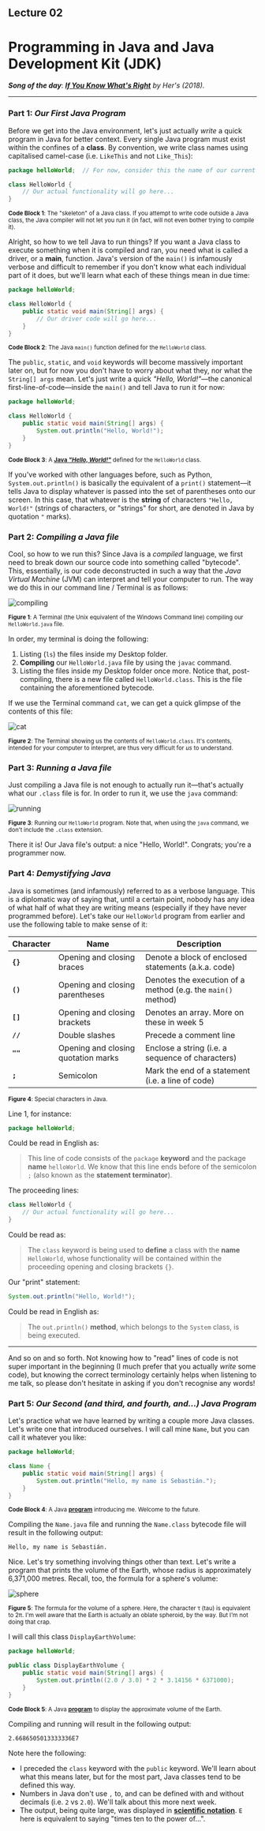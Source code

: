 ## Lecture 02

# Programming in Java and Java Development Kit (JDK)

***Song of the day***: _[**If You Know What's Right**](https://youtu.be/9CbtWVb8Omc) by Her's (2018)._

---

### Part 1: _Our First Java Program_

Before we get into the Java environment, let's just actually _write_ a quick program in Java for better context. Every
single Java program must exist within the confines of a **class**. By convention, we write class names using capitalised
camel-case (i.e. `LikeThis` and not `Like_This`):

```java
package helloWorld;  // For now, consider this the name of our current folder

class HelloWorld {
    // Our actual functionality will go here...
}
```

<sub>**Code Block 1**: The "skeleton" of a Java class. If you attempt to write code outside a Java class, the Java 
compiler will not let you run it (in fact, will not even bother trying to compile it).</sub>

Alright, so how to we tell Java to run things? If you want a Java class to execute something when it is compiled and 
ran, you need what is called a driver, or a **main**, function. Java's version of the `main()` is infamously verbose and
difficult to remember if you don't know what each individual part of it does, but we'll learn what each of these things
mean in due time:

```java
package helloWorld;

class HelloWorld {
    public static void main(String[] args) {
        // Our driver code will go here...
    }
}
```

<sub>**Code Block 2**: The Java `main()` function defined for the `HelloWorld` class.</sub>

The `public`, `static`, and `void` keywords will become massively important later on, but for now you don't have to 
worry about what they, nor what the `String[] args` mean. Let's just write a quick _"Hello, World!"_—the canonical 
first-line-of-code—inside the `main()` and tell Java to run it for now:

```java
package helloWorld;

class HelloWorld {
    public static void main(String[] args) {
        System.out.println("Hello, World!");
    }
}
```

<sub>**Code Block 3**: A [**Java _"Hello, World!"_**](HelloWorld.java) defined for the `HelloWorld` class.</sub>

If you've worked with other languages before, such as Python, `System.out.println()` is basically the equivalent of a
`print()` statement—it tells Java to display whatever is passed into the set of parentheses onto our screen. In this 
case, that whatever is the **string** of characters `"Hello, World!"` (strings of characters, or "strings" for short, 
are denoted in Java by quotation `"` marks).

### Part 2: _Compiling a Java file_

Cool, so how to we run this? Since Java is a _compiled_ language, we first need to break down our source code into 
something called "bytecode". This, essentially, is our code deconstructed in such a way that the _Java Virtual Machine_
(JVM) can interpret and tell your computer to run. The way we do this in our command line / Terminal is as follows:

![compiling](assets/compiling.png)

<sub>**Figure 1**: A Terminal (the Unix equivalent of the Windows Command line) compiling our `HelloWorld.java` 
file.</sub>

In order, my terminal is doing the following:

1. Listing (`ls`) the files inside my Desktop folder.
2. **Compiling** our `HelloWorld.java` file by using the `javac` command.
3. Listing the files inside my Desktop folder once more. Notice that, post-compiling, there is a new file called 
`HelloWorld.class`. This is the file containing the aforementioned bytecode.

If we use the Terminal command `cat`, we can get a quick glimpse of the contents of this file:

![cat](assets/cat.png)

<sub>**Figure 2**: The Terminal showing us the contents of `HelloWorld.class`. It's contents, intended for your computer
to interpret, are thus very difficult for _us_ to understand.</sub>

### Part 3: _Running a Java file_

Just compiling a Java file is not enough to actually run it—that's actually what our `.class` file is for. In order to
run it, we use the `java` command:

![running](assets/running.png)

<sub>**Figure 3**: Running our `HelloWorld` program. Note that, when using the `java` command, we don't include the
`.class` extension.</sub>

There it is! Our Java file's output: a nice "Hello, World!". Congrats; you're a programmer now.

### Part 4: _Demystifying Java_

Java is sometimes (and infamously) referred to as a verbose language. This is a diplomatic way of saying that, until a
certain point, nobody has any idea of what half of what they are writing means (especially if they have never 
programmed before). Let's take our `HelloWorld` program from earlier and use the following table to make sense of it:

| **Character** | **Name**                            | **Description**                                              |
|---------------|-------------------------------------|--------------------------------------------------------------|
| **`{}`**      | Opening and closing braces          | Denote a block of enclosed statements (a.k.a. code)          |
| **`()`**      | Opening and closing parentheses     | Denotes the execution of a method (e.g. the `main()` method) |
| **`[]`**      | Opening and closing brackets        | Denotes an array. More on these in week 5                    |
| **`//`**      | Double slashes                      | Precede a comment line                                       |
| **`""`**      | Opening and closing quotation marks | Enclose a string (i.e. a sequence of characters)             |
| **`;`**       | Semicolon                           | Mark the end of a statement (i.e. a line of code)            |

<sub>**Figure 4**: Special characters in Java.</sub>

Line 1, for instance:

```java
package helloWorld;
```

Could be read in English as:

> This line of code consists of the `package` **keyword** and the package **name** `helloWorld`. We know that this line
> ends before of the semicolon `;` (also known as the **statement terminator**).

The proceeding lines:

```java
class HelloWorld {
    // Our actual functionality will go here...
}
```

Could be read as:

> The `class` keyword is being used to **define** a class with the **name** `HelloWorld`, whose functionality will be
> contained within the proceeding opening and closing brackets `{}`.

Our "print" statement:

```java
System.out.println("Hello, World!");
```

Could be read in English as:

> The `out.println()` **method**, which belongs to the `System` class, is being executed.

---

And so on and so forth. Not knowing how to "read" lines of code is not super important in the beginning (I much prefer
that you actually _write_ some code), but knowing the correct terminology certainly helps when listening to me talk, so
please don't hesitate in asking if you don't recognise any words!

### Part 5: _Our Second (and third, and fourth, and...) Java Program_

Let's practice what we have learned by writing a couple more Java classes. Let's write one that introduced ourselves.
I will call mine `Name`, but you can call it whatever you like:

```java
package helloWorld;

class Name {
    public static void main(String[] args) {
        System.out.println("Hello, my name is Sebastián.");
    }
}
```

<sub>**Code Block 4**: A Java [**program**](Name.java) introducing me. Welcome to the future.</sub>

Compiling the `Name.java` file and running the `Name.class` bytecode file will result in the following output:

```text
Hello, my name is Sebastián.
```

Nice. Let's try something involving things other than text. Let's write a program that prints the volume of the Earth, 
whose radius is approximately 6,371,000 metres. Recall, too, the formula for a sphere's volume:

![sphere](assets/sphere.png)

<sub>**Figure 5**: The formula for the volume of a sphere. Here, the character τ (tau) is equivalent to 2π. I'm well 
aware that the Earth is actually an oblate spheroid, by the way. But I'm not doing that crap.</sub>

I will call this class `DisplayEarthVolume`:

```java
package helloWorld;

public class DisplayEarthVolume {
    public static void main(String[] args) {
        System.out.println((2.0 / 3.0) * 2 * 3.14156 * 6371000);
    }
}
```

<sub>**Code Block 5**: A Java [**program**](DisplayEarthVolume.java) to display the approximate volume of the 
Earth.</sub>

Compiling and running will result in the following output:

```text
2.6686505013333336E7
```

Note here the following:

- I preceded the `class` keyword with the `public` keyword. We'll learn about what this means later, but for the most
part, Java classes tend to be defined this way.
- Numbers in Java don't use `,` to, and can be defined with and without decimals (i.e. `2` vs `2.0`). We'll talk about
this more next week.
- The output, being quite large, was displayed in [**scientific 
notation**](https://en.wikipedia.org/wiki/Scientific_notation). `E` here is equivalent to saying "times ten to the power
of...".